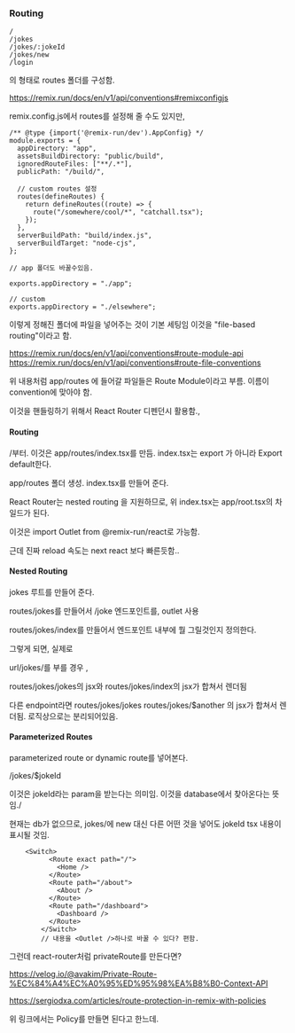 ### Routing

```
/
/jokes
/jokes/:jokeId
/jokes/new
/login
```

의 형태로 routes 폴더를 구성함.

https://remix.run/docs/en/v1/api/conventions#remixconfigjs

remix.config.js에서 routes를 설정해 줄 수도 있지만,

```
/** @type {import('@remix-run/dev').AppConfig} */
module.exports = {
  appDirectory: "app",
  assetsBuildDirectory: "public/build",
  ignoredRouteFiles: ["**/.*"],
  publicPath: "/build/",

  // custom routes 설정
  routes(defineRoutes) {
    return defineRoutes((route) => {
      route("/somewhere/cool/*", "catchall.tsx");
    });
  },
  serverBuildPath: "build/index.js",
  serverBuildTarget: "node-cjs",
};

// app 폴더도 바꿀수있음.

exports.appDirectory = "./app";

// custom
exports.appDirectory = "./elsewhere";
```

이렇게 정해진 폴더에 파일을 넣어주는 것이 기본 세팅임 이것을 "file-based routing"이라고 함.

https://remix.run/docs/en/v1/api/conventions#route-module-api
https://remix.run/docs/en/v1/api/conventions#route-file-conventions

위 내용처럼 app/routes 에 들어갈 파일들은 Route Module이라고 부름. 이름이 convention에 맞아야 함.

이것을 핸들링하기 위해서 React Router 디펜던시 활용함.,

#### Routing

/부터. 이것은 app/routes/index.tsx를 만듬. index.tsx는 export 가 아니라 Export default한다.

app/routes 폴더 생성. index.tsx를 만들어 준다.

React Router는 nested routing 을 지원하므로, 위 index.tsx는 app/root.tsx의 차일드가 된다.

이것은 import Outlet from @remix-run/react로 가능함.

근데 진짜 reload 속도는 next react 보다 빠른듯함..

#### Nested Routing

jokes 루트를 만들어 준다.

routes/jokes를 만들어서 /joke 엔드포인트를, outlet 사용

routes/jokes/index를 만들어서 엔드포인트 내부에 뭘 그릴것인지 정의한다.

그렇게 되면, 실제로

url/jokes/를 부를 경우 ,

routes/jokes/jokes의 jsx와
routes/jokes/index의 jsx가 합쳐서 렌더됨

다른 endpoint라면
routes/jokes/jokes
routes/jokes/$another 의 jsx가 합쳐서 렌더됨.
로직상으로는 분리되어있음.

#### Parameterized Routes

parameterized route or dynamic route를 넣어본다.

/jokes/$jokeId

이것은 jokeId라는 param을 받는다는 의미임. 이것을 database에서 찾아온다는 뜻임./

현재는 db가 없으므로, jokes/에 new 대신 다른 어떤 것을 넣어도 jokeId tsx 내용이 표시될 것임.

```
    <Switch>
          <Route exact path="/">
            <Home />
          </Route>
          <Route path="/about">
            <About />
          </Route>
          <Route path="/dashboard">
            <Dashboard />
          </Route>
        </Switch>
        // 내용을 <Outlet />하나로 바꿀 수 있다? 편함.
```

그런데 react-router처럼 privateRoute를 만든다면?

https://velog.io/@avakim/Private-Route-%EC%84%A4%EC%A0%95%ED%95%98%EA%B8%B0-Context-API

https://sergiodxa.com/articles/route-protection-in-remix-with-policies

위 링크에서는 Policy를 만들면 된다고 한느데.

